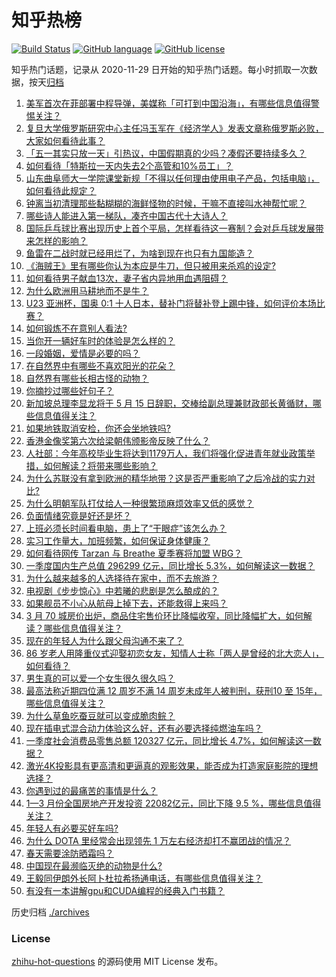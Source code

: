 # 知乎热榜
[![Build Status](https://github.com/ToWeLong/zhihu-hot-questions/workflows/CI/badge.svg)](https://github.com/ToWeLong/zhihu-hot-questions/actions)
[![GitHub language](https://img.shields.io/badge/language-golang-orange.svg)](https://golang.org/)
[![GitHub license](https://img.shields.io/github/license/ToWeLong/zhihu-hot-questions)](https://github.com/ToWeLong/zhihu-hot-questions/blob/main/LICENSE)

知乎热门话题，记录从 2020-11-29 日开始的知乎热门话题。每小时抓取一次数据，按天[归档](./archives)

<!-- BEGIN -->

1. [美军首次在菲部署中程导弹，美媒称「可打到中国沿海」，有哪些信息值得警惕关注？](https://www.zhihu.com/question/653136036)
1. [复旦大学俄罗斯研究中心主任冯玉军在《经济学人》发表文章称俄罗斯必败，大家如何看待此事？](https://www.zhihu.com/question/653104455)
1. [「五一其实只放一天」引热议，中国假期真的少吗？凑假还要持续多久？](https://www.zhihu.com/question/653098686)
1. [如何看待「特斯拉一天内失去2个高管和10%员工」？](https://www.zhihu.com/question/653125382)
1. [山东曲阜师大一学院课堂新规「不得以任何理由使用电子产品，包括电脑」，如何看待此规定？](https://www.zhihu.com/question/653014718)
1. [钟离当初清理那些黏糊糊的海鲜怪物的时候，干嘛不直接叫水神帮忙呢？](https://www.zhihu.com/question/619093983)
1. [哪些诗人能进入第一梯队，凑齐中国古代十大诗人？](https://www.zhihu.com/question/382531537)
1. [国际乒乓球比赛出现历史上首个平局，怎样看待这一赛制？会对乒乓球发展带来怎样的影响？](https://www.zhihu.com/question/653093096)
1. [鱼雷在二战时就已经用烂了，为啥到现在也只有九国能造？](https://www.zhihu.com/question/625014488)
1. [《海贼王》里有哪些你认为本应是牛刀，但只被用来杀鸡的设定?](https://www.zhihu.com/question/579785404)
1. [如何看待男子献血13次，妻子省内异地用血遇阻碍？](https://www.zhihu.com/question/652935836)
1. [为什么欧洲用马耕地而不是牛？](https://www.zhihu.com/question/19831954)
1. [U23 亚洲杯，国奥 0:1 十人日本，替补门将替补登上踢中锋，如何评价本场比赛？](https://www.zhihu.com/question/653159616)
1. [如何锻炼不在意别人看法?](https://www.zhihu.com/question/648019482)
1. [当你开一辆好车时的体验是怎么样的？](https://www.zhihu.com/question/651749793)
1. [一段婚姻，爱情是必要的吗？](https://www.zhihu.com/question/542721485)
1. [在自然界中有哪些不喜欢阳光的花朵？](https://www.zhihu.com/question/653157003)
1. [自然界有哪些长相古怪的动物？](https://www.zhihu.com/question/653156903)
1. [你摘抄过哪些好句子？](https://www.zhihu.com/question/653121056)
1. [新加坡总理李显龙将于 5 月 15 日辞职，交棒给副总理兼财政部长黄循财，哪些信息值得关注？](https://www.zhihu.com/question/653016646)
1. [如果地铁取消安检，你还会坐地铁吗?](https://www.zhihu.com/question/652889450)
1. [香港金像奖第六次给梁朝伟颁影帝反映了什么？](https://www.zhihu.com/question/653043411)
1. [人社部：今年高校毕业生将达到1179万人，我们将强化促进青年就业政策举措，如何解读？将带来哪些影响？](https://www.zhihu.com/question/647742966)
1. [为什么苏联没有拿到欧洲的精华地带？这是否严重影响了之后冷战的实力对比?](https://www.zhihu.com/question/653004445)
1. [为什么明朝军队打仗给人一种很繁琐麻烦效率又低的感觉？](https://www.zhihu.com/question/387305837)
1. [负面情绪究竟是好还是坏？](https://www.zhihu.com/question/653132632)
1. [上班必须长时间看电脑，患上了“干眼症”该怎么办？](https://www.zhihu.com/question/653156481)
1. [实习工作量大，加班频繁，如何保证身体健康？](https://www.zhihu.com/question/653142094)
1. [如何看待网传 Tarzan 与 Breathe 夏季赛将加盟 WBG？](https://www.zhihu.com/question/653102459)
1. [一季度国内生产总值 296299 亿元，同比增⻓ 5.3%，如何解读这一数据？](https://www.zhihu.com/question/653099526)
1. [为什么越来越多的人选择待在家中，而不去旅游？](https://www.zhihu.com/question/603608207)
1. [电视剧《步步惊心》中若曦的悲剧是怎么酿成的？](https://www.zhihu.com/question/570676607)
1. [如果舰员不小心从航母上掉下去，还能救得上来吗？](https://www.zhihu.com/question/635303587)
1. [3 月 70 城房价出炉，商品住宅售价环比降幅收窄，同比降幅扩大，如何解读？哪些信息值得关注？](https://www.zhihu.com/question/653097746)
1. [现在的年轻人为什么跟父母沟通不来了？](https://www.zhihu.com/question/504983307)
1. [86 岁老人用隆重仪式迎娶初恋女友，知情人士称「两人是曾经的北大恋人」，如何看待？](https://www.zhihu.com/question/653021901)
1. [男生真的可以爱一个女生很久很久吗？](https://www.zhihu.com/question/317944434)
1. [最高法称近期四位满 12 周岁不满 14 周岁未成年人被判刑，获刑10 至 15年，哪些信息值得关注？](https://www.zhihu.com/question/653116913)
1. [为什么草鱼吃蚕豆就可以变成脆肉鲩？](https://www.zhihu.com/question/52010890)
1. [现在插电式混合动力体验这么好，还有必要选择纯燃油车吗？](https://www.zhihu.com/question/651133540)
1. [一季度社会消费品零售总额 120327 亿元，同比增长 4.7%，如何解读这一数据？](https://www.zhihu.com/question/653100239)
1. [激光4K投影具有更高清和更逼真的观影效果，能否成为打造家庭影院的理想选择？](https://www.zhihu.com/question/652639029)
1. [你遇到过的最痛苦的事情是什么？](https://www.zhihu.com/question/433016687)
1. [1—3 月份全国房地产开发投资 22082亿元，同比下降 9.5 %，哪些信息值得关注？](https://www.zhihu.com/question/653101184)
1. [年轻人有必要买好车吗?](https://www.zhihu.com/question/595986489)
1. [为什么 DOTA 里经常会出现领先 1 万左右经济却打不赢团战的情况？](https://www.zhihu.com/question/265877575)
1. [春天需要涂防晒霜吗？](https://www.zhihu.com/question/649377552)
1. [中国现在最濒临灭绝的动物是什么?](https://www.zhihu.com/question/652184161)
1. [王毅同伊朗外长阿卜杜拉希扬通电话，有哪些信息值得关注？](https://www.zhihu.com/question/653088488)
1. [有没有一本讲解gpu和CUDA编程的经典入门书籍？](https://www.zhihu.com/question/26570985)

<!-- END -->

历史归档 [./archives](./archives)


### License
[zhihu-hot-questions](https://github.com/towelong/zhihu-hot-questions) 的源码使用 MIT License 发布。